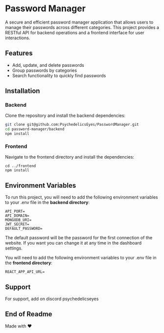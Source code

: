 # Password Manager

A secure and efficient password manager application that allows users to manage their passwords across different categories. This project provides a RESTful API for backend operations and a frontend interface for user interactions.


## Features

- Add, update, and delete passwords
- Group passwords by categories
- Search functionality to quickly find passwords


## Installation
### Backend

Clone the repository and install the backend dependencies:

```bash
git clone git@github.com:PsychedelicsEyes/PasswordManager.git
cd password-manager/backend
npm install
```
### Frontend
Navigate to the frontend directory and install the dependencies:
```
cd ../frontend
npm install
```
## Environment Variables
To run this project, you will need to add the following environment variables to your .env file in the **backend directory**:
```
API_PORT=
API_DOMAIN=
MONGODB_URI=
JWT_SECRET=
DEFAULT_PASSWORD=
```

The default password will be the  password for the first connection of the website. If you want you can change it at any time in the dashboard settings.

You will need to add the following environment variables to your .env file in the  **frontend directory**:

```
REACT_APP_API_URL=
```
## Support

For support, add on discord psychedelicseyes


## End of Readme

Made with ❤️
